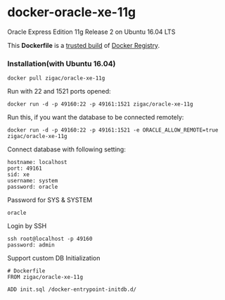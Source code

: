 docker-oracle-xe-11g
============================

Oracle Express Edition 11g Release 2 on Ubuntu 16.04 LTS

This **Dockerfile** is a [trusted build](https://registry.hub.docker.com/u/zigac/oracle-xe-11g/) of [Docker Registry](https://registry.hub.docker.com/).

### Installation(with Ubuntu 16.04)
```
docker pull zigac/oracle-xe-11g
```

Run with 22 and 1521 ports opened:
```
docker run -d -p 49160:22 -p 49161:1521 zigac/oracle-xe-11g
```

Run this, if you want the database to be connected remotely:
```
docker run -d -p 49160:22 -p 49161:1521 -e ORACLE_ALLOW_REMOTE=true zigac/oracle-xe-11g
```

Connect database with following setting:
```
hostname: localhost
port: 49161
sid: xe
username: system
password: oracle
```

Password for SYS & SYSTEM
```
oracle
```

Login by SSH
```
ssh root@localhost -p 49160
password: admin
```

Support custom DB Initialization
```
# Dockerfile
FROM zigac/oracle-xe-11g

ADD init.sql /docker-entrypoint-initdb.d/
```

